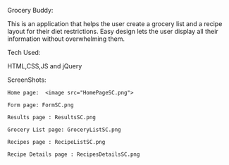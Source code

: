 Grocery Buddy: 

This is an application that helps the user create a grocery list and a recipe layout for their diet restrictions. Easy design lets the user display all their information without overwhelming them. 

Tech Used:

HTML,CSS,JS and jQuery

ScreenShots:

	Home page:  <image src="HomePageSC.png">

	Form page: FormSC.png
	
	Results page : ResultsSC.png

	Grocery List page: GroceryListSC.png

	Recipes page : RecipeListSC.png

	Recipe Details page : RecipesDetailsSC.png

